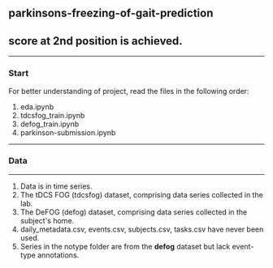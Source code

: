 ## parkinsons-freezing-of-gait-prediction
## score at 2nd position is achieved.

-----

### Start 
For better understanding of project, read the files in the following order:
1. eda.ipynb 
2. tdcsfog_train.ipynb
3. defog_train.ipynb
4. parkinson-submission.ipynb

-----

### Data
-----
1. Data is in time series.
2. The tDCS FOG (tdcsfog) dataset, comprising data series collected in the lab.
3. The DeFOG (defog) dataset, comprising data series collected in the subject's home.
4. daily_metadata.csv, events.csv, subjects.csv, tasks.csv have never been used.
5. Series in the notype folder are from the <b>defog</b> dataset but lack event-type annotations.
